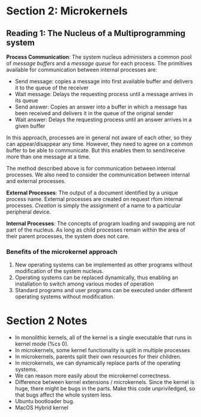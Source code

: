 # Section 2: Microkernels
## Reading 1: The Nucleus of a Multiprogramming system
**Process Communication**: The system nucleus administers a common pool of *message buffers* and a *message queue* for each process. The primitives available for communication between internal processes are:
* Send message: copies a message into first available buffer and delivers it to the queue of the receiver
* Wait message: Delays the requesting process until a message arrives in its queue 
* Send answer: Copies an answer into a buffer in which a message has been received and delivers it in the queue of the original sender
* Wait answer: Delays the requesting process until an answer arrives in a given buffer

In this approach, processes are in general not aware of each other, so they can appear/disappear any time. However, they need to agree on a common buffer to be able to communicate. But this enables them to send/receive more than one message at a time.

The method described above is for communication between internal processes. We also need to consider the communication between internal and external processes.

**External Processes**: The output of a document identified by a unique process name. External processes are created on request rfom internal processes. 
*Creation* is simply the assignment of a name to a particular peripheral device.


**Internal Processes**: The concepts of program loading and swapping are not part of the nucleus. As long as child processes remain within the area of their parent processes, the system does not care.

### Benefits of the microkernel approach
1. New operating systems can be implemented as other programs without modification of the system nucleus.  
2. Operating systems can be replaced dynamically, thus enabling an installation to switch among various modes of operation
3. Standard programs and user programs can be executed under different operating systems without modification.

# Section 2 Notes
* In monolithic kernels, all of the kernel is a single executable that runs in kernel mode (%cs 0).
* In microkernels, some kernel functionality is split in multiple processes 
* In microkernels, parents split their own resources for their children.
* In microkernels, we can dynamically replace parts of the operating systems.
* We can reason more easily about the microkernel correctness.
* Difference between kernel extensions / microkernels. Since the kernel is huge, there might be bugs in the parts. Make this code unpriviledged, so that bugs affect the whole system less.
* Ubuntu bootloader bug.
* MacOS Hybrid kernel